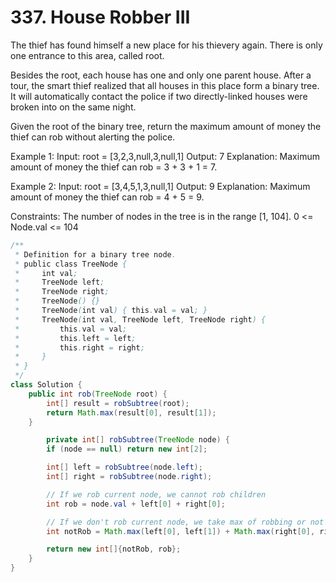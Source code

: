 # 337. House Robber III

The thief has found himself a new place for his thievery again. There is only one entrance to this area, called root.

Besides the root, each house has one and only one parent house. After a tour, the smart thief realized that all houses in this place form a binary tree. It will automatically contact the police if two directly-linked houses were broken into on the same night.

Given the root of the binary tree, return the maximum amount of money the thief can rob without alerting the police.

 Example 1:
Input: root = [3,2,3,null,3,null,1]
Output: 7
Explanation: Maximum amount of money the thief can rob = 3 + 3 + 1 = 7.

Example 2:
Input: root = [3,4,5,1,3,null,1]
Output: 9
Explanation: Maximum amount of money the thief can rob = 4 + 5 = 9.
 

Constraints:
The number of nodes in the tree is in the range [1, 104].
0 <= Node.val <= 104

```java
/**
 * Definition for a binary tree node.
 * public class TreeNode {
 *     int val;
 *     TreeNode left;
 *     TreeNode right;
 *     TreeNode() {}
 *     TreeNode(int val) { this.val = val; }
 *     TreeNode(int val, TreeNode left, TreeNode right) {
 *         this.val = val;
 *         this.left = left;
 *         this.right = right;
 *     }
 * }
 */
class Solution {
    public int rob(TreeNode root) {
        int[] result = robSubtree(root);
        return Math.max(result[0], result[1]);
    }

        private int[] robSubtree(TreeNode node) {
        if (node == null) return new int[2];

        int[] left = robSubtree(node.left);
        int[] right = robSubtree(node.right);

        // If we rob current node, we cannot rob children
        int rob = node.val + left[0] + right[0];

        // If we don't rob current node, we take max of robbing or not robbing children
        int notRob = Math.max(left[0], left[1]) + Math.max(right[0], right[1]);

        return new int[]{notRob, rob};
    }
}


```
